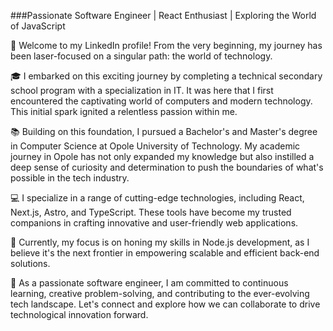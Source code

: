 ###Passionate Software Engineer | React Enthusiast | Exploring the World of JavaScript

👋 Welcome to my LinkedIn profile! From the very beginning, my journey has been laser-focused on a singular path: the world of technology.

🎓 I embarked on this exciting journey by completing a technical secondary school program with a specialization in IT. It was here that I first encountered the captivating world of computers and modern technology. This initial spark ignited a relentless passion within me.

📚 Building on this foundation, I pursued a Bachelor's and Master's degree in Computer Science at Opole University of Technology. My academic journey in Opole has not only expanded my knowledge but also instilled a deep sense of curiosity and determination to push the boundaries of what's possible in the tech industry.

💻 I specialize in a range of cutting-edge technologies, including React, Next.js, Astro, and TypeScript. These tools have become my trusted companions in crafting innovative and user-friendly web applications.

🚀 Currently, my focus is on honing my skills in Node.js development, as I believe it's the next frontier in empowering scalable and efficient back-end solutions.

🌟 As a passionate software engineer, I am committed to continuous learning, creative problem-solving, and contributing to the ever-evolving tech landscape. Let's connect and explore how we can collaborate to drive technological innovation forward.
